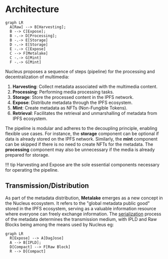 
# Architecture

``` mermaid
graph LR
  A[Raw] --> B[Harvesting];
  B --> C[Expose];
  B -.-> D[Processing];
  B -.-> E[Storage]
  D -.-> E[Storage]
  E -.-> C[Expose]
  C --> F[Metalake]
  C -.-> G[Mint]
  F -.-> G[Mint]
```

Nucleus proposes a sequence of steps (pipeline) for the processing and decentralization of multimedia:

1. **Harvesting**: Collect metadata associated with the multimedia content.
2. **Processing**: Performing media processing tasks.
3. **Storage**:  Store the processed content in the IPFS network.
4. **Expose**: Distribute metadata through the IPFS ecosystem.
5. **Mint**: Create metadata as NFTs (Non-Fungible Tokens).
6. **Retrieval**: Facilitates the retrieval and unmarshalling of metadata from IPFS ecosystem.

The pipeline is modular and adheres to the decoupling principle, enabling flexible use cases. For instance, the **storage** component can be optional if data is already stored on the IPFS network. Similarly, the **mint** component can be skipped if there is no need to create NFTs for the metadata. The **processing** component may also be unnecessary if the media is already prepared for storage.

!!! tip
    Harvesting and Expose are the sole essential components necessary for operating the pipeline.

## Transmission/Distribution

As part of the metadata distribution, **Metalake** emerges as a new concept in the Nucleus ecosystem. It refers to the "global metadata public good" stored in the IPFS ecosystem, serving as a valuable information resource where everyone can freely exchange information. The [serialization](https://github.com/SynapseMedia/sep/blob/main/SEP/SEP-001.md) process of the metadata determines the transmission medium, with IPLD and Raw Blocks being among the means used by Nucleus eg:

``` mermaid
graph LR
  R[Expose] --> A[DagJose]
  A --> B[IPLD];
  D[Compact] --> F[Raw Block]
  R --> D[Compact]
```
